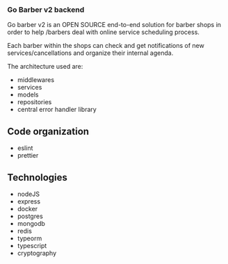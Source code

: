 ### Go Barber v2 backend ###

Go barber v2 is an OPEN SOURCE end-to-end solution for barber shops in order to help /barbers deal with online service scheduling process.

Each barber within the shops can check and get notifications of new services/cancellations and organize their internal agenda.

The architecture used are:

* middlewares
* services
* models
* repositories
* central error handler library


## Code organization

* eslint
* prettier

## Technologies

* nodeJS
* express
* docker
* postgres
* mongodb
* redis
* typeorm
* typescript
* cryptography

